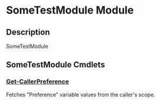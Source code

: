 ﻿---
Module Name: SomeTestModule
Module Guid: 9f89b03c-a465-4d11-bfd7-f2b4890e575f
Download Help Link: https://github.com/justin-p/ModuleBuild/release/SomeTestModule/docs/SomeTestModule.md
Help Version: 0.0.1
Locale: en-US
---

# SomeTestModule Module
## Description
SomeTestModule

## SomeTestModule Cmdlets
### [Get-CallerPreference](Get-CallerPreference.md)
Fetches "Preference" variable values from the caller's scope.


